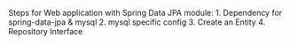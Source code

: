 Steps for Web application with Spring Data JPA module:
    1. Dependency for spring-data-jpa & mysql
    2. mysql specific config
    3. Create an Entity
    4. Repository Interface 